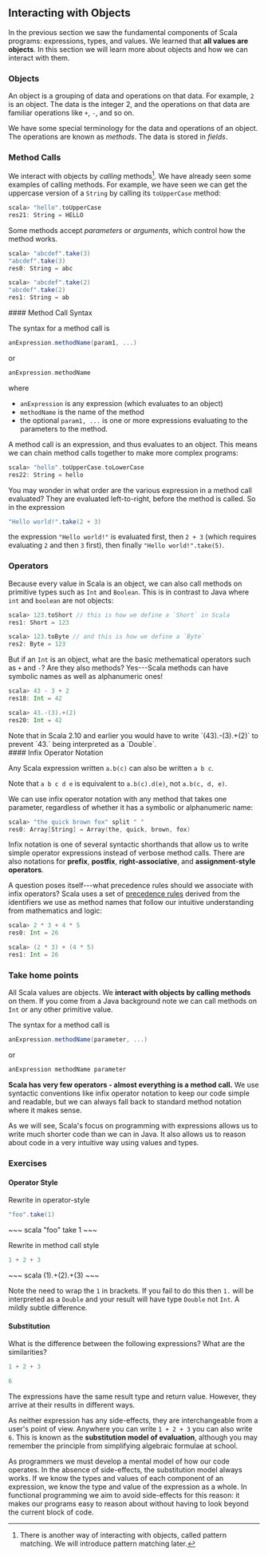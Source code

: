 ## Interacting with Objects


In the previous section we saw the fundamental components of Scala programs: expressions, types, and values. We learned that **all values are objects**. In this section we will learn more about objects and how we can interact with them.

### Objects

An object is a grouping of data and operations on that data. For example, `2` is an object. The data is the integer 2, and the operations on that data are familiar operations like `+`, `-`, and so on.

We have some special terminology for the data and operations of an object. The operations are known as *methods*. The data is stored in *fields*.

### Method Calls

We interact with objects by *calling* methods[^patterns]. We have already seen some examples of calling methods. For example, we have seen we can get the uppercase version of a `String` by calling its `toUpperCase` method:

~~~ scala
scala> "hello".toUpperCase
res21: String = HELLO
~~~

Some methods accept *parameters* or *arguments*, which control how the method works.

~~~ scala
scala> "abcdef".take(3)
"abcdef".take(3)
res0: String = abc

scala> "abcdef".take(2)
"abcdef".take(2)
res1: String = ab
~~~

<div class="callout callout-info">
#### Method Call Syntax

The syntax for a method call is

~~~ scala
anExpression.methodName(param1, ...)
~~~

or

~~~ scala
anExpression.methodName
~~~

where

- `anExpression` is any expression (which evaluates to an object)
- `methodName` is the name of the method
- the optional `param1, ...` is one or more expressions evaluating to the parameters to the method.
</div>

A method call is an expression, and thus evaluates to an object. This means we can chain method calls together to make more complex programs:

~~~ scala
scala> "hello".toUpperCase.toLowerCase
res22: String = hello
~~~

You may wonder in what order are the various expression in a method call evaluated? They are evaluated left-to-right, before the method is called. So in the expression

~~~ scala
"Hello world!".take(2 + 3)
~~~

the expression `"Hello world!"` is evaluated first, then `2 + 3` (which requires evaluating `2` and then `3` first), then finally `"Hello world!".take(5)`.

### Operators

Because every value in Scala is an object, we can also call methods on primitive types such as `Int` and `Boolean`. This is in contrast to Java where `int` and `boolean` are not objects:

~~~ scala
scala> 123.toShort // this is how we define a `Short` in Scala
res1: Short = 123

scala> 123.toByte // and this is how we define a `Byte`
res2: Byte = 123
~~~

But if an `Int` is an object, what are the basic methematical operators such as `+` and `-`? Are they also methods? Yes---Scala methods can have symbolic names as well as alphanumeric ones!

~~~ scala
scala> 43 - 3 + 2
res18: Int = 42

scala> 43.-(3).+(2)
res20: Int = 42
~~~

<div class="callout callout-warning">
Note that in Scala 2.10 and earlier you would have to write `(43).-(3).+(2)` to prevent `43.` being interpreted as a `Double`.
</div>

<div class="callout callout-info">
#### Infix Operator Notation

Any Scala expression written `a.b(c)` can also be written `a b c`.

Note that `a b c d e` is equivalent to `a.b(c).d(e)`, not `a.b(c, d, e)`.
</div>

We can use infix operator notation with any method that takes one parameter, regardless of whether it has a symbolic or alphanumeric name:

~~~ scala
scala> "the quick brown fox" split " "
res0: Array[String] = Array(the, quick, brown, fox)
~~~

Infix notation is one of several syntactic shorthands that allow us to write simple operator expressions instead of verbose method calls. There are also notations for **prefix**, **postfix**, **right-associative**, and **assignment-style operators**.

A question poses itself---what precedence rules should we associate with infix operators? Scala uses a set of [precedence rules] derived from the identifiers we use as method names that follow our intuitive understanding from mathematics and logic:

~~~ scala
scala> 2 * 3 + 4 * 5
res0: Int = 26

scala> (2 * 3) + (4 * 5)
res1: Int = 26
~~~

### Take home points

All Scala values are objects. We **interact with objects by calling methods** on them. If you come from a Java background note we can call methods on `Int` or any other primitive value.

The syntax for a method call is

~~~ scala
anExpression.methodName(parameter, ...)
~~~

or

~~~ scala
anExpression methodName parameter
~~~

**Scala has very few operators - almost everything is a method call.** We use syntactic conventions like infix operator notation to keep our code simple and readable, but we can always fall back to standard method notation where it makes sense.

As we will see, Scala's focus on programming with expressions allows us to write much shorter code than we can in Java. It also allows us to reason about code in a very intuitive way using values and types.

### Exercises

#### Operator Style

Rewrite in operator-style

~~~ scala
"foo".take(1)
~~~

<div class="solution">
~~~ scala
"foo" take 1
~~~
</div>

Rewrite in method call style

~~~ scala
1 + 2 + 3
~~~

<div class="solution">
~~~ scala
(1).+(2).+(3)
~~~

Note the need to wrap the `1` in brackets. If you fail to do this then `1.` will be interpreted as a `Double` and your result will have type `Double` not `Int`. A mildly subtle difference.
</div>

#### Substitution

What is the difference between the following expressions? What are the similarities?

~~~ scala
1 + 2 + 3

6
~~~

<div class="solution">
The expressions have the same result type and return value. However, they arrive at their results in different ways.

As neither expression has any side-effects, they are interchangeable from a user's point of view. Anywhere you can write `1 + 2 + 3` you can also write `6`. This is known as the **substitution model of evaluation**, although you may remember the principle from simplifying algebraic formulae at school.

As programmers we must develop a mental model of how our code operates. In the absence of side-effects, the substitution model always works. If we know the types and values of each component of an expression, we know the type and value of the expression as a whole. In functional programming we aim to avoid side-effects for this reason: it makes our programs easy to reason about without having to look beyond the current block of code.
</div>

[precedence rules]: http://stackoverflow.com/questions/2922347/operator-precedence-in-scala

[^patterns]: There is another way of interacting with objects, called pattern matching. We will introduce pattern matching later.
